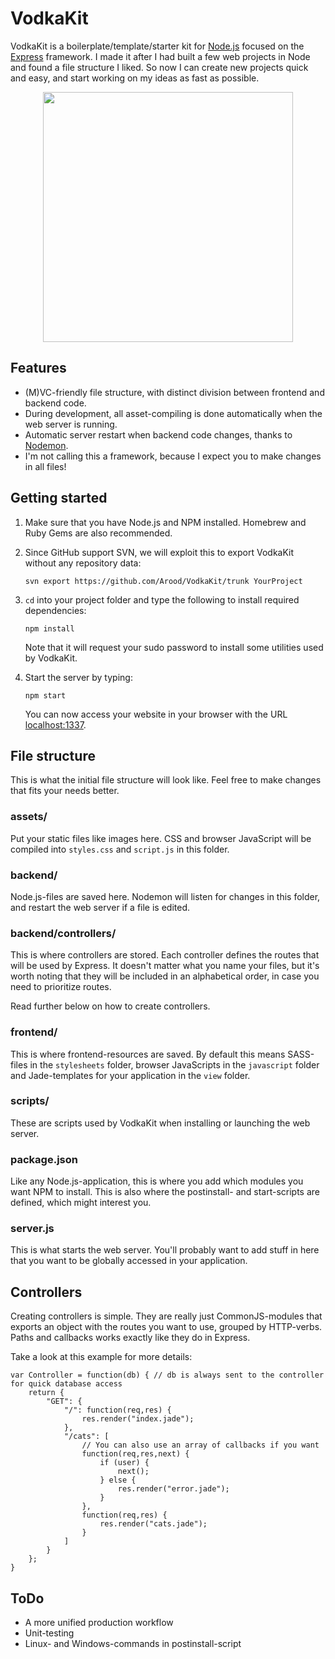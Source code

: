 # VodkaKit

VodkaKit is a boilerplate/template/starter kit for [Node.js](http://nodejs.org) focused on the [Express](http://expressjs.com) framework. I made it after I had built a few web projects in Node and found a file structure I liked. So now I can create new projects quick and easy, and start working on my ideas as fast as possible.

<p style="text-align: center"><img src="https://raw.github.com/Arood/VodkaKit/master/assets/images/vodkakit.png" style="height: 400px" /></p>

## Features

* (M)VC-friendly file structure, with distinct division between frontend and backend code.
* During development, all asset-compiling is done automatically when the web server is running.
* Automatic server restart when backend code changes, thanks to [Nodemon](https://github.com/remy/nodemon).
* I'm not calling this a framework, because I expect you to make changes in all files!

## Getting started

1.  Make sure that you have Node.js and NPM installed. Homebrew and Ruby Gems are also recommended.

2.  Since GitHub support SVN, we will exploit this to export VodkaKit without any repository data:

        svn export https://github.com/Arood/VodkaKit/trunk YourProject

3.  `cd` into your project folder and type the following to install required dependencies:

        npm install
    
    Note that it will request your sudo password to install some utilities used by VodkaKit.

4.  Start the server by typing:

        npm start
        
    You can now access your website in your browser with the URL [localhost:1337](http://localhost:1337).
    
## File structure

This is what the initial file structure will look like. Feel free to make changes that fits your needs better.

### assets/

Put your static files like images here. CSS and browser JavaScript will be compiled into `styles.css` and `script.js` in this folder.

### backend/

Node.js-files are saved here. Nodemon will listen for changes in this folder, and restart the web server if a file is edited.

### backend/controllers/

This is where controllers are stored. Each controller defines the routes that will be used by Express. It doesn't matter what you name your files, but it's worth noting that they will be included in an alphabetical order, in case you need to prioritize routes.

Read further below on how to create controllers.

### frontend/

This is where frontend-resources are saved. By default this means SASS-files in the `stylesheets` folder, browser JavaScripts in the `javascript` folder and Jade-templates for your application in the `view` folder.

### scripts/

These are scripts used by VodkaKit when installing or launching the web server.

### package.json

Like any Node.js-application, this is where you add which modules you want NPM to install. This is also where the postinstall- and start-scripts are defined, which might interest you.

### server.js

This is what starts the web server. You'll probably want to add stuff in here that you want to be globally accessed in your application.

## Controllers

Creating controllers is simple. They are really just CommonJS-modules that exports an object with the routes you want to use, grouped by HTTP-verbs. Paths and callbacks works exactly like they do in Express.

Take a look at this example for more details:

    var Controller = function(db) { // db is always sent to the controller for quick database access
        return {
        	"GET": {
        		"/": function(req,res) {
        			res.render("index.jade");
        		},
        		"/cats": [
        		    // You can also use an array of callbacks if you want
        			function(req,res,next) {
        				if (user) {
        					next();
        				} else {
        					res.render("error.jade");
        				}
        			},
        			function(req,res) {
        				res.render("cats.jade");
        			}
        		]
        	}
        };
    }

## ToDo

* A more unified production workflow
* Unit-testing
* Linux- and Windows-commands in postinstall-script